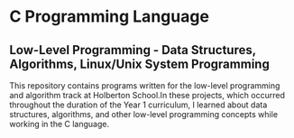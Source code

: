 <h1> C Programming Language </h1>
<h2> Low-Level Programming - Data Structures, Algorithms, Linux/Unix System Programming </h2>
This repository contains programs written for the low-level programming and algorithm track at Holberton School.In these projects, which occurred throughout the duration of the Year 1 curriculum, I learned about data structures, algorithms, and other low-level programming concepts while working in the C language. 
